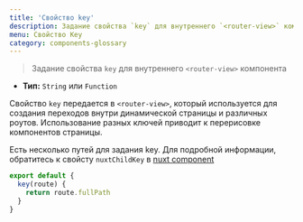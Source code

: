 ```yaml
---
title: 'Свойство key'
description: Задание свойства `key` для внутреннего `<router-view>` компонента
menu: Свойство Key
category: components-glossary
---
```


> Задание свойства `key` для внутреннего `<router-view>` компонента

- **Тип:** `String` или `Function`

Свойство `key` передается в `<router-view>`, который используется для создания переходов внутри динамической страницы и различных роутов. Использование разных ключей приводит к перерисовке компонентов страницы.

Есть несколько путей для задания key. Для подробной информации, обратитесь к свойсту `nuxtChildKey` в [nuxt component](/guides/features/nuxt-components)

```js
export default {
  key(route) {
    return route.fullPath
  }
}
```
